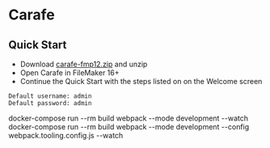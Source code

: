 # Carafe

## Quick Start

- Download [carafe-fmp12.zip](https://github.com/soliantconsulting/carafe/raw/0.5.0/carafe-fmp12.zip) and unzip
- Open Carafe in FileMaker 16+
- Continue the Quick Start with the steps listed on on the Welcome screen

```
Default username: admin
Default password: admin
```

docker-compose run --rm build webpack --mode development --watch
docker-compose run --rm build webpack --mode development --config webpack.tooling.config.js --watch
